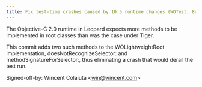 ```yaml
---
title: Fix test-time crashes caused by 10.5 runtime changes (WOTest, 8e83a65)
---
```


The Objective-C 2.0 runtime in Leopard expects more methods to be implemented in root classes than was the case under Tiger.

This commit adds two such methods to the WOLightweightRoot implementation, doesNotRecognizeSelector: and methodSignatureForSelector:, thus eliminating a crash that would derail the test run.

Signed-off-by: Wincent Colaiuta &lt;win@wincent.com&gt;
